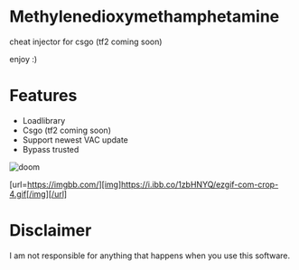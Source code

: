 # Methylenedioxymethamphetamine
cheat injector for csgo (tf2 coming soon)
 
 enjoy :)

# Features
- Loadlibrary
- Csgo (tf2 coming soon)
- Support newest VAC update
- Bypass trusted

![doom](https://ibb.co/2Z5Xr0h)

[url=https://imgbb.com/][img]https://i.ibb.co/1zbHNYQ/ezgif-com-crop-4.gif[/img][/url]



















# Disclaimer
I am not responsible for anything that happens when you use this software.

